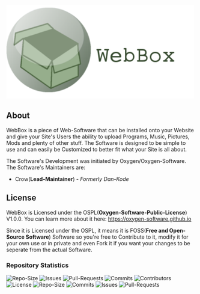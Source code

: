 <img src="misc/WebBox_logo_2.png" width=500></img>

## About
WebBox is a piece of Web-Software that can be installed onto your Website and give your Site's Users the ability to upload Programs,
Music, Pictures, Mods and plenty of other stuff. The Software is designed to be simple to use and can easily be Customized to better fit what your Site is all about.

The Software's Development was initiated by Oxygen/Oxygen-Software. The Software's Maintainers are:
- Crow(**Lead-Maintainer**) - *Formerly Dan-Kode*

## License
WebBox is Licensed under the OSPL(**Oxygen-Software-Public-License**) V1.0.0. You can learn more about it here: https://oxygen-software.github.io

Since it is Licensed under the OSPL, it means it is FOSS(**Free and Open-Source Software**) Software so you're free to Contribute to it, modify it for your own use or in private and even Fork it if you want your changes to be seperate from the actual Software.

### Repository Statistics
![Repo-Size](https://img.shields.io/github/repo-size/Oxygen-Software/WebBox?color=informative&label=Repository%20Size&style=plastic) ![Issues](https://img.shields.io/github/issues/Oxygen-Software/WebBox?color=informational&label=Issues&style=plastic) ![Pull-Requests](https://img.shields.io/github/issues-pr/Oxygen-Software/WebBox?color=informational&label=Pull-Requests&style=plastic) 
![Commits](https://img.shields.io/github/commit-activity/y/Oxygen-Software/WebBox?color=critical&label=Commits&style=plastic) ![Contributors](https://img.shields.io/github/contributors/Oxygen-Software/WebBox?color=critical&label=Contributors&style=plastic)
![License](https://img.shields.io/badge/License-OSPL-important) ![Repo-Size](https://img.shields.io/github/repo-size/Oxygen-Software/WebBox?color=informational&label=Repository-Size) 
![Commits](https://img.shields.io/github/commit-activity/y/Oxygen-Software/WebBox?color=informational&label=Commits&style=plastic) ![Issues](https://img.shields.io/github/issues/Oxygen-Software/WebBox?color=yellowgreen&label=Issues&style=plastic) ![Pull-Requests](https://img.shields.io/github/issues-pr/Oxygen-Software/WebBox?color=yellowgreen&label=Pull-Requests&style=plastic)
